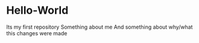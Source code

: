 # Hello-World
Its my first repository
Something about me
And something about why/what this changes were made
